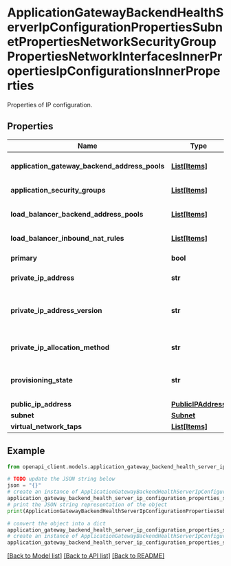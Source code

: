 # ApplicationGatewayBackendHealthServerIpConfigurationPropertiesSubnetPropertiesNetworkSecurityGroupPropertiesNetworkInterfacesInnerPropertiesIpConfigurationsInnerProperties

Properties of IP configuration.

## Properties

Name | Type | Description | Notes
------------ | ------------- | ------------- | -------------
**application_gateway_backend_address_pools** | [**List[Items]**](Items.md) | The reference of ApplicationGatewayBackendAddressPool resource. | [optional] 
**application_security_groups** | [**List[Items]**](Items.md) | Application security groups in which the IP configuration is included. | [optional] 
**load_balancer_backend_address_pools** | [**List[Items]**](Items.md) | The reference of LoadBalancerBackendAddressPool resource. | [optional] 
**load_balancer_inbound_nat_rules** | [**List[Items]**](Items.md) | A list of references of LoadBalancerInboundNatRules. | [optional] 
**primary** | **bool** | Gets whether this is a primary customer address on the network interface. | [optional] 
**private_ip_address** | **str** | Private IP address of the IP configuration. | [optional] 
**private_ip_address_version** | **str** | Available from Api-Version 2016-03-30 onwards, it represents whether the specific ipconfiguration is IPv4 or IPv6. Default is taken as IPv4.  Possible values are: &#39;IPv4&#39; and &#39;IPv6&#39;. | [optional] 
**private_ip_allocation_method** | **str** | Defines how a private IP address is assigned. Possible values are: &#39;Static&#39; and &#39;Dynamic&#39;. | [optional] 
**provisioning_state** | **str** | The provisioning state of the network interface IP configuration. Possible values are: &#39;Updating&#39;, &#39;Deleting&#39;, and &#39;Failed&#39;. | [optional] 
**public_ip_address** | [**PublicIPAddress**](PublicIPAddress.md) |  | [optional] 
**subnet** | [**Subnet**](Subnet.md) |  | [optional] 
**virtual_network_taps** | [**List[Items]**](Items.md) | The reference to Virtual Network Taps. | [optional] 

## Example

```python
from openapi_client.models.application_gateway_backend_health_server_ip_configuration_properties_subnet_properties_network_security_group_properties_network_interfaces_inner_properties_ip_configurations_inner_properties import ApplicationGatewayBackendHealthServerIpConfigurationPropertiesSubnetPropertiesNetworkSecurityGroupPropertiesNetworkInterfacesInnerPropertiesIpConfigurationsInnerProperties

# TODO update the JSON string below
json = "{}"
# create an instance of ApplicationGatewayBackendHealthServerIpConfigurationPropertiesSubnetPropertiesNetworkSecurityGroupPropertiesNetworkInterfacesInnerPropertiesIpConfigurationsInnerProperties from a JSON string
application_gateway_backend_health_server_ip_configuration_properties_subnet_properties_network_security_group_properties_network_interfaces_inner_properties_ip_configurations_inner_properties_instance = ApplicationGatewayBackendHealthServerIpConfigurationPropertiesSubnetPropertiesNetworkSecurityGroupPropertiesNetworkInterfacesInnerPropertiesIpConfigurationsInnerProperties.from_json(json)
# print the JSON string representation of the object
print(ApplicationGatewayBackendHealthServerIpConfigurationPropertiesSubnetPropertiesNetworkSecurityGroupPropertiesNetworkInterfacesInnerPropertiesIpConfigurationsInnerProperties.to_json())

# convert the object into a dict
application_gateway_backend_health_server_ip_configuration_properties_subnet_properties_network_security_group_properties_network_interfaces_inner_properties_ip_configurations_inner_properties_dict = application_gateway_backend_health_server_ip_configuration_properties_subnet_properties_network_security_group_properties_network_interfaces_inner_properties_ip_configurations_inner_properties_instance.to_dict()
# create an instance of ApplicationGatewayBackendHealthServerIpConfigurationPropertiesSubnetPropertiesNetworkSecurityGroupPropertiesNetworkInterfacesInnerPropertiesIpConfigurationsInnerProperties from a dict
application_gateway_backend_health_server_ip_configuration_properties_subnet_properties_network_security_group_properties_network_interfaces_inner_properties_ip_configurations_inner_properties_from_dict = ApplicationGatewayBackendHealthServerIpConfigurationPropertiesSubnetPropertiesNetworkSecurityGroupPropertiesNetworkInterfacesInnerPropertiesIpConfigurationsInnerProperties.from_dict(application_gateway_backend_health_server_ip_configuration_properties_subnet_properties_network_security_group_properties_network_interfaces_inner_properties_ip_configurations_inner_properties_dict)
```
[[Back to Model list]](../README.md#documentation-for-models) [[Back to API list]](../README.md#documentation-for-api-endpoints) [[Back to README]](../README.md)


